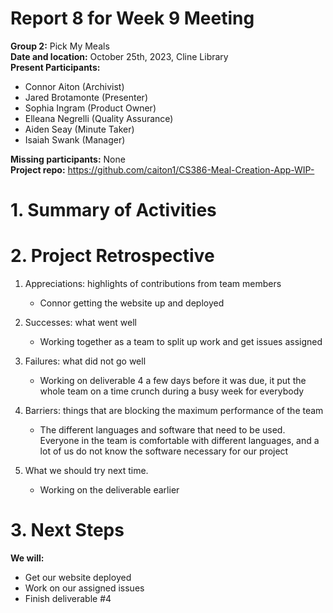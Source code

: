 # Report 8 for Week 9 Meeting  
**Group 2:** Pick My Meals  
**Date and location:** October 25th, 2023, Cline Library  
**Present Participants:**   
* Connor Aiton (Archivist)  
* Jared Brotamonte (Presenter)  
* Sophia Ingram (Product Owner)  
* Elleana Negrelli (Quality Assurance)  
* Aiden Seay (Minute Taker)  
* Isaiah Swank (Manager)  

**Missing participants:**  None  
**Project repo:** https://github.com/caiton1/CS386-Meal-Creation-App-WIP- 

# 1. Summary of Activities

# 2. Project Retrospective  
1. Appreciations: highlights of contributions from team members  
    * Connor getting the website up and deployed  

1. Successes: what went well  
    * Working together as a team to split up work and get issues assigned  

1. Failures: what did not go well  
    * Working on deliverable 4 a few days before it was due, it put the whole team on a time crunch during a busy week for everybody  

1. Barriers: things that are blocking the maximum performance of the team  
    * The different languages and software that need to be used. Everyone in the team is comfortable with different languages, and a lot of us do not know the software necessary for our project  

1. What we should try next time.  
    * Working on the deliverable earlier  
  
# 3. Next Steps
**We will:**
* Get our website deployed
* Work on our assigned issues
* Finish deliverable #4

